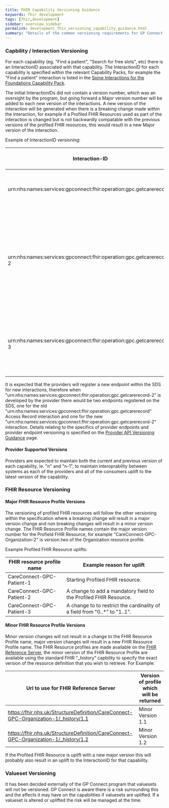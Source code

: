 ```yaml
---
title: FHIR Capability Versioning Guidance
keywords: fhir development
tags: [fhir,development]
sidebar: overview_sidebar
permalink: development_fhir_versioning_capability_guidance.html
summary: "Details of the common versioning requirements for GP Connect FHIR APIs."
---
```


### Capbility / Interaction Versioning ###

For each capability (eg. "Find a patient", "Search for free slots", etc) there is an InteractionID associated with that capability. The InteractionID for each capability is specified within the relevant Capability Packs, for example the "Find a patient" interaction is listed in the [Spine Interactions for the Foundations Capability Pack](foundations.html#spine-interactions).

The initial InteractionIDs did not contain a version number, which was an oversight by the program, but going forward a Major version number will be added to each new version of the interactions. A new version of the interaction will be generated when there is a breaking change made within the interaction, for example if a Profiled FHIR Resources used as part of the interaction is changed but is not backwardly compatable with the previous versions of the profiled FHIR resources, this would result in a new Major version of the interaction.

Example of InteractionID versioning:

| Interaction-ID | Reason for interaction version |
| --- | --- |
| urn:nhs:names:services:gpconnect:fhir:operation:gpc.getcarerecord | Initial InteractionID used for "Access Record HTML 1.0.0-rc.5". |
| urn:nhs:names:services:gpconnect:fhir:operation:gpc.getcarerecord-2 | A Profiled FHIR Resource breaking change from "GPConnect-Patient-1" FHIR resource to "CareConnect-GPC-Patient-1" FHIR Resource, released in Access Record HTML 1.0.0-rc.6. |
| urn:nhs:names:services:gpconnect:fhir:operation:gpc.getcarerecord-3 | This will be the next InteractionID which will be used for the next breaking change to the Access Record HTML capability. |

It is expected that the providers will register a new endpoint within the SDS for new interactions, therefore when "urn:nhs:names:services:gpconnect:fhir:operation:gpc.getcarerecord-2" is developed by the provider there would be two endpoints registered on the SDS, one for the old "urn:nhs:names:services:gpconnect:fhir:operation:gpc.getcarerecord" Access Record interaction and one for the new "urn:nhs:names:services:gpconnect:fhir:operation:gpc.getcarerecord-2" interaction. Details relating to the specifics of provider endpoints and provider endpoint versioning is specified on the [Provider API Versioning Guidance](/development_fhir_versioning_provider_guidance.html) page.


#### Provider Supported Versions ####

Providers are expected to maintain both the current and previous version of each capability, ie. "n" and "n-1", to maintain interoprability between systems as each of the providers and all of the consumers uplift to the latest version of the capability.


### FHIR Resource Versioning ###

#### Major FHIR Resource Profile Versions ####

The versioning of profiled FHIR resources will follow the other versioning within the specification where a breaking change will result in a major version change and non breaking changes will result in a minor version change. The FHIR Resource Profile names contain the major version number for the Profield FHIR Resource, for example "CareConnect-GPC-Organization-2" is version two of the Organization resource profile. 

Example Profiled FHIR Resource uplifts:

| FHIR resource profile name| Example reason for uplift |
| --- | --- |
| CareConnect-GPC-Patient-1 | Starting Profiled FHIR resource. |
| CareConnect-GPC-Patient-2 | A change to add a mandatory field to the Profiled FHIR Resource. |
| CareConnect-GPC-Patient-3 | A change to to restrict the cardinality of a field from "0..*" to "1..1". |

#### Minor FHIR Resource Profile Versions ####

Minor version changes will not result in a change to the FHIR Resource Profile name, major version changes will result in a new FHIR Resource Profile name. The FHIR Resource profiles are made available on the [FHIR Reference Server](https://fhir.nhs.uk/StructureDefinition), the minor version of the FHIR Resource Profile are available using the standard FHIR "_history" capbility to specify the exact version of the resource definition that you wish to retrieve. For Example:

| Url to use for FHIR Reference Server | Version of profile which will be returned|
| --- | --- |
| https://fhir.nhs.uk/StructureDefinition/CareConnect-GPC-Organization-1/_history/1.1 | Minor Version 1.1 |
| https://fhir.nhs.uk/StructureDefinition/CareConnect-GPC-Organization-1/_history/1.2 | Minor Version 1.2 |

If the Profiled FHIR Resource is uplift with a new major version this will probably also result in an uplift to the InteractionID  for that capability.


### Valueset Versioning ###
It has been decided externally of the GP Connect program that valuesets will not be versioned. GP Connect is aware there is a risk surrounding this and the affects it may have on the capabilities if valuesets are uplifted. If a valueset is altered or uplifted the risk will be managed at the time.

